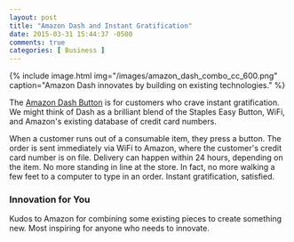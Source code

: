```yaml
---
layout: post
title: "Amazon Dash and Instant Gratification"
date: 2015-03-31 15:44:37 -0500
comments: true
categories: [ Business ]
---
```

{% include image.html img="/images/amazon_dash_combo_cc_600.png" caption="Amazon Dash innovates by building on existing technologies." %}

The [Amazon Dash Button](https://www.amazon.com/oc/dash-button) is for customers who crave instant gratification. We might think of Dash as a brilliant blend of the Staples Easy Button, WiFi, and Amazon's existing database of credit card numbers.

<!--more-->

When a customer runs out of a consumable item, they press a button. The order is sent immediately via WiFi to Amazon, where the customer's credit card number is on file. Delivery can happen within 24 hours, depending on the item. No more standing in line at the store. In fact, no more walking a few feet to a computer to type in an order. Instant gratification, satisfied.

### Innovation for You
Kudos to Amazon for combining some existing pieces to create something new. Most inspiring for anyone who needs to innovate.
